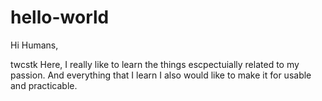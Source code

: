 # hello-world

Hi Humans,

twcstk Here, I really like to learn the things escpectuially related to my passion. And everything that I learn I also would like to make it for usable and practicable. 
